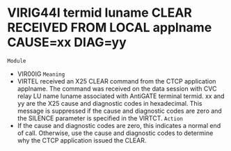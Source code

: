 # VIRIG44I termid luname CLEAR RECEIVED FROM LOCAL applname CAUSE=xx DIAG=yy
`Module`
- VIR00IG
`Meaning`
- VIRTEL received an X25 CLEAR command from the CTCP application applname. The command was received on the data session with CVC relay LU name luname associated with AntiGATE terminal termid. xx and yy are the X25 cause and diagnostic codes in hexadecimal. This message is suppressed if the cause and diagnostic codes are zero and the SILENCE parameter is specified in the VIRTCT.
`Action`
- If the cause and diagnostic codes are zero, this indicates a normal end of call. Otherwise, use the cause and diagnostic codes to determine why the CTCP application issued the CLEAR.
